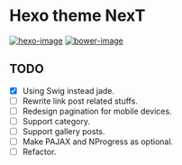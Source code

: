 # Hexo theme NexT

[![hexo-image]][hexo-url]
[![bower-image]][bower-url]


[hexo-image]: http://img.shields.io/badge/Hexo-2.4+-2BAF2B.svg?style=flat-square
[hexo-url]: http://hexo.io
[bower-image]: http://img.shields.io/badge/Bower-Powered-2BAF2B.svg?style=flat-square
[bower-url]: http://bower.io

## TODO

- [x] Using Swig instead jade.
- [ ] Rewrite link post related stuffs.
- [ ] Redesign pagination for mobile devices.
- [ ] Support category.
- [ ] Support gallery posts.
- [ ] Make PAJAX and NProgress as optional.
- [ ] Refactor.